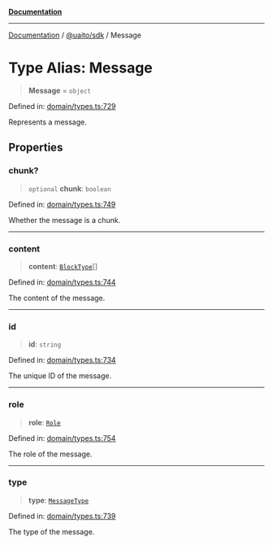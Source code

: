 [**Documentation**](../../../README.md)

***

[Documentation](../../../README.md) / [@uaito/sdk](../README.md) / Message

# Type Alias: Message

> **Message** = `object`

Defined in: [domain/types.ts:729](https://github.com/elribonazo/uaito/blob/329283f19d75a4623970a839744308f19ace5c16/packages/sdk/src/domain/types.ts#L729)

Represents a message.

## Properties

### chunk?

> `optional` **chunk**: `boolean`

Defined in: [domain/types.ts:749](https://github.com/elribonazo/uaito/blob/329283f19d75a4623970a839744308f19ace5c16/packages/sdk/src/domain/types.ts#L749)

Whether the message is a chunk.

***

### content

> **content**: [`BlockType`](BlockType.md)[]

Defined in: [domain/types.ts:744](https://github.com/elribonazo/uaito/blob/329283f19d75a4623970a839744308f19ace5c16/packages/sdk/src/domain/types.ts#L744)

The content of the message.

***

### id

> **id**: `string`

Defined in: [domain/types.ts:734](https://github.com/elribonazo/uaito/blob/329283f19d75a4623970a839744308f19ace5c16/packages/sdk/src/domain/types.ts#L734)

The unique ID of the message.

***

### role

> **role**: [`Role`](Role.md)

Defined in: [domain/types.ts:754](https://github.com/elribonazo/uaito/blob/329283f19d75a4623970a839744308f19ace5c16/packages/sdk/src/domain/types.ts#L754)

The role of the message.

***

### type

> **type**: [`MessageType`](MessageType.md)

Defined in: [domain/types.ts:739](https://github.com/elribonazo/uaito/blob/329283f19d75a4623970a839744308f19ace5c16/packages/sdk/src/domain/types.ts#L739)

The type of the message.
